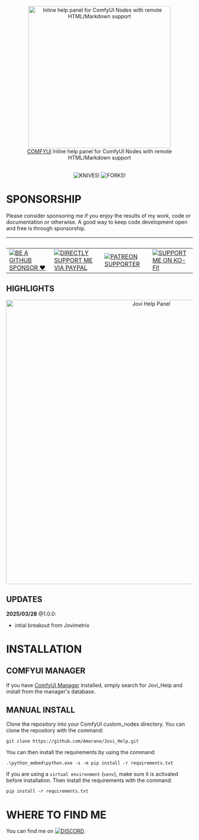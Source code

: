 <div align="center">
<picture>
  <source srcset="https://raw.githubusercontent.com/Amorano/Jovimetrix-examples/refs/heads/master/res/logo-jovi_help.png">
  <img alt="Inline help panel for ComfyUI Nodes with remote HTML/Markdown support" width="384" height="384">
</picture>
</div>
<div align="center">
<a href="https://github.com/comfyanonymous/ComfyUI">COMFYUI</a> Inline help panel for ComfyUI Nodes with remote HTML/Markdown support<br><br>
</div>

<div align="center">

![KNIVES!](https://badgen.net/github/open-issues/Amorano/Jovi_Help)
![FORKS!](https://badgen.net/github/forks/Amorano/Jovi_Help)

</div>

<!---------------------------------------------------------------------------->

# SPONSORSHIP

Please consider sponsoring me if you enjoy the results of my work, code or documentation or otherwise. A good way to keep code development open and free is through sponsorship.

<div align="center">

&nbsp;|&nbsp;|&nbsp;|&nbsp;
-|-|-|-
[![BE A GITHUB SPONSOR ❤️](https://img.shields.io/badge/sponsor-30363D?style=for-the-badge&logo=GitHub-Sponsors&logoColor=#EA4AAA)](https://github.com/sponsors/Amorano) | [![DIRECTLY SUPPORT ME VIA PAYPAL](https://img.shields.io/badge/PayPal-00457C?style=for-the-badge&logo=paypal&logoColor=white)](https://www.paypal.com/paypalme/onarom) | [![PATREON SUPPORTER](https://img.shields.io/badge/Patreon-F96854?style=for-the-badge&logo=patreon&logoColor=white)](https://www.patreon.com/joviex) | [![SUPPORT ME ON KO-FI!](https://ko-fi.com/img/githubbutton_sm.svg)](https://ko-fi.com/alexandermorano)
</div>

## HIGHLIGHTS

<div align="center">
<img src="https://github.com/user-attachments/assets/cc7a6483-401b-4049-9645-6f57a940fb70" alt="Jovi Help Panel" width="768"/>
</div>

## UPDATES

**2025/03/28** @1.0.0:
* intial breakout from Jovimetrix

# INSTALLATION

## COMFYUI MANAGER

If you have [ComfyUI Manager](https://github.com/ltdrdata/ComfyUI-Manager) installed, simply search for Jovi_Help and install from the manager's database.

## MANUAL INSTALL
Clone the repository into your ComfyUI custom_nodes directory. You can clone the repository with the command:
```
git clone https://github.com/Amorano/Jovi_Help.git
```
You can then install the requirements by using the command:
```
.\python_embed\python.exe -s -m pip install -r requirements.txt
```
If you are using a <code>virtual environment</code> (<code><i>venv</i></code>), make sure it is activated before installation. Then install the requirements with the command:
```
pip install -r requirements.txt
```
# WHERE TO FIND ME

You can find me on [![DISCORD](https://dcbadge.vercel.app/api/server/62TJaZ3Z5r?style=flat-square)](https://discord.gg/62TJaZ3Z5r).
